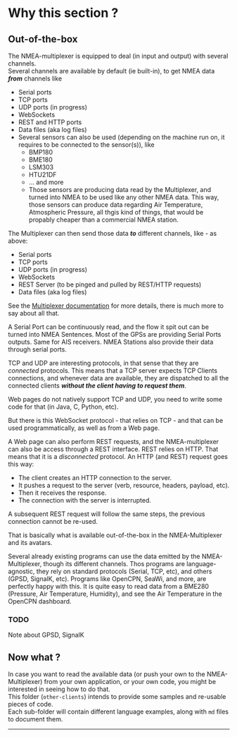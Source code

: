 # Why this section ?

## Out-of-the-box
The NMEA-multiplexer is equipped to deal (in input and output) with several channels.  
Several channels are available by default (ie built-in), to get NMEA data _**from**_ channels like
- Serial ports
- TCP ports
- UDP ports (in progress)
- WebSockets
- REST and HTTP ports
- Data files (aka log files)
- Several sensors can also be used (depending on the machine run on, it requires to be connected to the sensor(s)), like
  - BMP180
  - BME180
  - LSM303
  - HTU21DF
  - ... and more
  - Those sensors are producing data read by the Multiplexer, and turned into NMEA to be used like any other NMEA data. This way, those sensors can produce data regarding Air Temperature, Atmospheric Pressure, all thgis kind of things, that would be propably cheaper than a commercial NMEA station.

The Multiplexer can then send those data _**to**_ different channels, like - as above:
- Serial ports
- TCP ports
- UDP ports (in progress)
- WebSockets
- REST Server (to be pinged and pulled by REST/HTTP requests)
- Data files (aka log files)

See the [Multiplexer documentation](../../../NMEA-multiplexer/manual.md) for more details, there is much more to say about all that.

A Serial Port can be continuously read, and the flow it spit out can be turned into NMEA Sentences. Most of the GPSs are providing Serial Ports outputs.
Same for AIS receivers. NMEA Stations also provide their data through serial ports.

TCP and UDP are interesting protocols, in that sense that they are _connected_ protocols.
This means that a TCP server expects TCP Clients connections, and whenever data are available, they are
dispatched to all the connected clients _**without the client having to request them**_.

Web pages do not natively support TCP and UDP, you need to write some code for that (in Java, C, Python, etc).

But there is this WebSocket protocol - that relies on TCP - and that can be used programmatically, as well
as from a Web page.

A Web page can also perform REST requests, and the NMEA-multiplexer can also be access
through a REST interface. REST relies on HTTP. That means that it is a _disconnected_ protocol.
An HTTP (and REST) request goes this way:
- The client creates an HTTP connection to the server.
- It pushes a request to the server (verb, resource, headers, payload, etc).
- Then it receives the response.
- The connection with the server is interrupted.

A subsequent REST request will follow the same steps, the previous connection cannot be re-used.

That is basically what is available out-of-the-box in the NMEA-Multiplexer and its avatars.

Several already existing programs can use the data emitted by the NMEA-Multiplexer, though its different channels.
Thos programs are language-agnostic, they rely on standard protocols (Serial, TCP, etc), and others (GPSD, SignalK, etc).
Programs like OpenCPN, SeaWi, and more, are perfectly happy with this. It is quite easy
to read data from a BME280 (Pressure, Air Temperature, Humidity), and see the Air Temperature in the OpenCPN dashboard.

### TODO
Note about GPSD, SignalK

## Now what ?
In case you want to read the available data (or push your own to the NMEA-Multiplexer) from your own application, or your own code,
you might be interested in seeing how to do that.  
This folder (`other-clients`) intends to provide some samples and re-usable pieces of code.  
Each sub-folder will contain different language examples, along with `md` files to document them.

---
